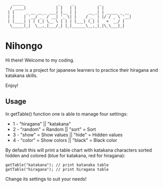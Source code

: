 
    
       _____               _     _           _             
      / ____|             | |   | |         | |            
     | |     _ __ __ _ ___| |__ | |     __ _| | _____ _ __ 
     | |    | '__/ _` / __| '_ \| |    / _` | |/ / _ \ '__|
     | |____| | | (_| \__ \ | | | |___| (_| |   <  __/ |   
      \_____|_|  \__,_|___/_| |_|______\__,_|_|\_\___|_|   


# Nihongo
Hi there! Welcome to my coding.

This one is a project for japanese learners to practice their hiragana and katakana skills.

Enjoy!


## Usage
In getTable() function one is able to manage four settings:
 * 1 - "hiragana" || "katakana"
 * 2 - "random" = Random || "sort" = Sort
 * 3 - "show" = Show values || "hide" = Hidden values
 * 4 - "color" = Show colors || "black" = Black color

By default this will print a table chart with katakana characters sorted hidden and colored (blue for katakana, red for hiragana):

    getTable("katakana"); // print katanaka table
    getTable("hiragana"); // print hiragana table



Change its settings to suit your needs!